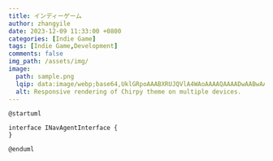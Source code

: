 ```yaml
---
title: インディーゲーム
author: zhangyile
date: 2023-12-09 11:33:00 +0800
categories: [Indie Game]
tags: [Indie Game,Development]
comments: false
img_path: /assets/img/
image:
  path: sample.png
  lqip: data:image/webp;base64,UklGRpoAAABXRUJQVlA4WAoAAAAQAAAADwAABwAAQUxQSDIAAAARL0AmbZurmr57yyIiqE8oiG0bejIYEQTgqiDA9vqnsUSI6H+oAERp2HZ65qP/VIAWAFZQOCBCAAAA8AEAnQEqEAAIAAVAfCWkAALp8sF8rgRgAP7o9FDvMCkMde9PK7euH5M1m6VWoDXf2FkP3BqV0ZYbO6NA/VFIAAAA
  alt: Responsive rendering of Chirpy theme on multiple devices.
---
```





```plantuml
@startuml

interface INavAgentInterface {
}

@enduml
```

